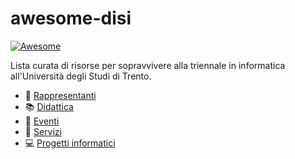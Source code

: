 # awesome-disi

[![Awesome](https://cdn.rawgit.com/sindresorhus/awesome/d7305f38d29fed78fa85652e3a63e154dd8e8829/media/badge.svg)](https://github.com/sindresorhus/awesome)

Lista curata di risorse per sopravvivere alla triennale in informatica all'Università degli Studi di Trento.

- :busts_in_silhouette: [Rappresentanti](../docs/rappresentanti.md)
- :books: [Didattica](../docs/didattica.md)
- :balloon: [Eventi](../docs/eventi.md)
- :ticket: [Servizi](../docs/servizi.md)
- :computer: [Progetti informatici](../docs/progetti-it.md)
